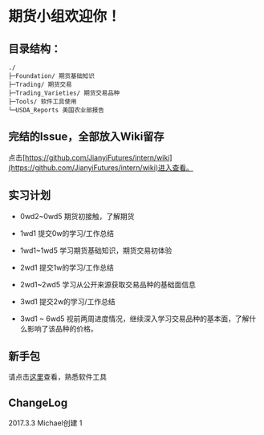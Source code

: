 # 期货小组欢迎你！

## 目录结构：

    ./
    ├─Foundation/ 期货基础知识
    ├─Trading/ 期货交易
    ├─Trading_Varieties/ 期货交易品种
    ├─Tools/ 软件工具使用
    └─USDA_Reports 美国农业部报告

## 完结的Issue，全部放入Wiki留存
点击[https://github.com/JianyiFutures/intern/wiki](https://github.com/JianyiFutures/intern/wiki)进入查看。

## 实习计划

- 0wd2~0wd5 期货初接触，了解期货

- 1wd1 提交0w的学习/工作总结

- 1wd1~1wd5 学习期货基础知识，期货交易初体验

- 2wd1 提交1w的学习/工作总结

- 2wd1~2wd5 学习从公开来源获取交易品种的基础面信息

- 3wd1 提交2w的学习/工作总结

- 3wd1 ~ 6wd5 视前两周进度情况，继续深入学习交易品种的基本面，了解什么影响了该品种的价格。

## 新手包

请点击[这里](https://github.com/JianyiFutures/intern/issues/1)查看，熟悉软件工具


ChangeLog
---------------
2017.3.3 Michael创建
1
